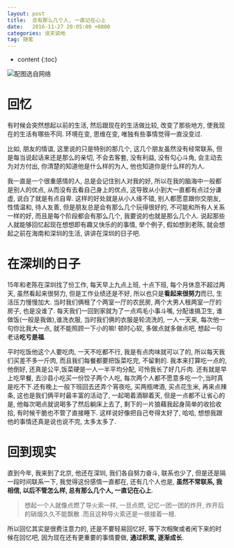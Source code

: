 ```yaml
---
layout: post
title:  总有那么几个人, 一直记在心上
date:   2016-11-27 20:05:00 +0800
categories: 谈天说地
tag: 随笔
---
```


* content
{:toc}


![配图选自网络](http://upload-images.jianshu.io/upload_images/2478712-68e3614346ab2c79.jpg?imageMogr2/auto-orient/strip%7CimageView2/2/w/1240) 


回忆
=================================================

有时候会突然想起以前的生活, 然后跟现在的生活做比较, 改变了那些地方, 使我现在的生活有哪些不同. 环境在变, 思维在变, 唯独有些事情觉得一直没变过.  

比如, 朋友的情谊, 这里说的只是特别的那几个, 这几个朋友虽然没有经常联系, 但是每当说起话来还是那么的亲切, 不会去客套, 没有利益, 没有勾心斗角, 会主动去为对方付出, 你清楚的知道他是什么样的为人, 他也知道你是什么样的为人.  

我一直是一个很重感情的人, 总是会记住别人对我的好, 所以在我的脑海中一般都是别人的优点, 从而没有去看自己身上的优点, 这导致从小到大一直都有点过分谦虚, 说白了就是有点自卑. 这样的好处就是从小人缘不错, 别人都愿意跟你交朋友, 性情温和, 待人友善, 但是朋友总是会有那么几个玩得很好的, 不可能和所有人关系一样的好, 而且是每个阶段都会有那么几个, 我要说的也就是那么几个人. 说起那些人就能够回忆起现在想想即有趣又快乐的的事情, 举个例子, 假如想到老陈, 就会想起之前在海南和深圳的生活, 讲讲在深圳的日子吧.


在深圳的日子
=================================================

15年和老陈在深圳找了份工作, 每天早上九点上班, 十点下班, 每个月休息不超过两天, 虽然看起来很努力, 但是工作业绩还是不好,  所以也只是**看起来很努力**而已, 生活压力慢慢加大. 当时我们俩租了个两室一厅的农民房, 两个大男人租两室一厅的房子, 也是没谁了.  每天我们一回到家就为了一点鸡毛小事斗嘴, 分配谁搞卫生, 谁做饭(一般是我做),谁洗衣服, 当时我们俩的衣服是轮流洗的,  一人一天来, 每次他一句你比我大一点, 就不能照顾一下小的嘛! 顿时心软,  多做点就多做点吧, 想起一句老话**吃亏是福**.

平时吃饭他这个人要吃肉, 一天不吃都不行, 我是有点肉味就可以了的, 所以每天我们买差不多一斤肉, 而且我们每餐都要把饭菜吃完, 不留剩的. 我本来打算吃一点的, 他倒好, 还真是公平,饭菜硬是一人一半平均分配, 可怜我长了好几斤肉. 还有就是早上吃早餐, 去沙县小吃买一份饺子两个人吃, 每次两个人都不愿意多吃一个,当时真是吃不下.还有晚上一般下班回去还弄个宵夜吃, 买两瓶啤酒, 买点花生米, 再来点辣条, 这也是我们俩平时最丰富的活动了, 一起喝着酒聊着天, 但是一点都不让省心的是, 他每次喝点就说喝多了然后躺床上去了, 剩下的一片狼藉我起身简单的收拾收拾, 有时候干脆也不管了直接睡下. 这样说好像把自己夸得太好了, 哈哈, 想想我跟他的事情还真是说也说不完, 太多太多了.   


回到现实
=================================================

直到今年, 我来到了北京, 他还在深圳, 我们各自努力奋斗, 联系也少了, 但是还是隔一段时间联系一下, 我觉得这份感情一直都在, 还有几个人也是, **虽然不常联系, 我相信, 以后不管怎么样, 总有那么几个人, 一直记在心上**.

>想起一个人就像点燃了导火索一样, 一旦点燃, 记忆一团一团的炸开, 炸开后的硝烟久久不能飘散 .而且这种导火索还是一根接着一根.  

所以回忆其实是很费注意力的, 还是不要轻易回忆好, 等下次相聚或者闲下来的时候在回忆吧, 因为现在还有更重要的事情要做, **通过积累, 逐渐成长**.

